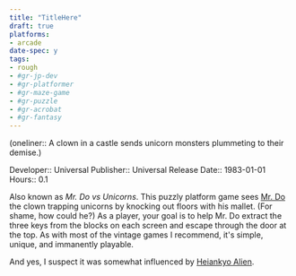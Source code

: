 ```yaml
---
title: "TitleHere"
draft: true
platforms:
- arcade
date-spec: y
tags:
- rough
- #gr-jp-dev 
- #gr-platformer 
- #gr-maze-game 
- #gr-puzzle 
- #gr-acrobat 
- #gr-fantasy 
---
```


(oneliner:: A clown in a castle sends unicorn monsters plummeting to their demise.)

Developer:: Universal
Publisher:: Universal
Release Date:: 1983-01-01
Hours:: 0.1

Also known as *Mr. Do vs Unicorns*. This puzzly platform game sees [Mr. Do](gamerecs/Mr.%20Do!.md) the clown trapping unicorns by knocking out floors with his mallet. (For shame, how could he?) As a player, your goal is to help Mr. Do extract the three keys from the blocks on each screen and escape through the door at the top. As with most of the vintage games I recommend, it's simple, unique, and immanently playable.

And yes, I suspect it was somewhat influenced by [Heiankyo Alien](gamerecs/Heiankyo%20Alien.md).